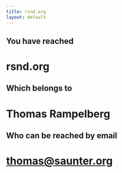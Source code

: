 ```yaml
---
title: rsnd.org
layout: default
---
```



## You have reached

# rsnd.org

## Which belongs to

# Thomas Rampelberg

## Who can be reached by email

# [thomas@saunter.org](mailto:thomas@saunter.org)
